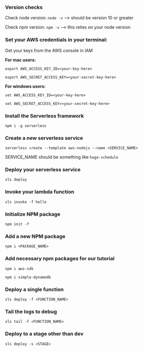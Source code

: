 ### Version checks
Check node version: `node -v` --> should be version 10 or greater

Check npm version: `npm -v` --> this relies on your node version

### Set your AWS credentials in your terminal:
Get your keys from the AWS console in IAM

**For mac users:**

`export AWS_ACCESS_KEY_ID=<your-key-here>`

`export AWS_SECRET_ACCESS_KEY=<your-secret-key-here>`

**For windows users:**

`set AWS_ACCESS_KEY_ID=<your-key-here>`

`set AWS_SECRET_ACCESS_KEY=<your-secret-key-here>`

### Install the Serverless framework
`npm i -g serverless`

### Create a new serverless service
`serverless create --template aws-nodejs --name <SERVICE_NAME>`

SERVICE_NAME should be something like `hugo-schedule`

### Deploy your serverless service
`sls deploy`

### Invoke your lambda function
`sls invoke -f hello`

### Initialize NPM package
`npm init -f`

### Add a new NPM package
`npm i <PACKAGE_NAME>`

### Add necessary npm packages for our tutorial
`npm i aws-sdk`

`npm i simple-dynamodb`

### Deploy a single function
`sls deploy -f <FUNCTION_NAME>`

### Tail the logs to debug
`sls tail -f <FUNCTION_NAME>`

### Deploy to a stage other than dev
`sls deploy -s <STAGE>`

